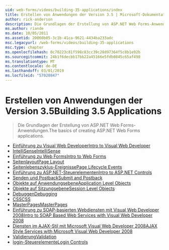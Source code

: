 ```yaml
---
uid: web-forms/videos/building-35-applications/index
title: Erstellen von Anwendungen der Version 3.5 | Microsoft-Dokumentation
author: rick-anderson
description: Die Grundlagen der Erstellung von ASP.NET Web Forms-Anwendungen.
ms.author: riande
ms.date: 10/05/2011
ms.assetid: 20060b05-3c1b-41ca-9621-4434ba233adc
msc.legacyurl: /web-forms/videos/building-35-applications
msc.type: chapter
ms.openlocfilehash: 0c70223c81f598c83cc39c28d97364f5c8b1e92b
ms.sourcegitcommit: 24b1f6decbb17bb22a45166e5fdb0845c65af498
ms.translationtype: MT
ms.contentlocale: de-DE
ms.lasthandoff: 03/01/2019
ms.locfileid: "57020847"
---
```

<a name="building-35-applications"></a><span data-ttu-id="24540-103">Erstellen von Anwendungen der Version 3.5</span><span class="sxs-lookup"><span data-stu-id="24540-103">Building 3.5 Applications</span></span>
====================
> <span data-ttu-id="24540-104">Die Grundlagen der Erstellung von ASP.NET Web Forms-Anwendungen.</span><span class="sxs-lookup"><span data-stu-id="24540-104">The basics of creating ASP.NET Web Forms applications.</span></span>


- [<span data-ttu-id="24540-105">Einführung zu Visual Web Developer</span><span class="sxs-lookup"><span data-stu-id="24540-105">Intro to Visual Web Developer</span></span>](intro-to-visual-web-developer.md)
- [<span data-ttu-id="24540-106">IntelliSense</span><span class="sxs-lookup"><span data-stu-id="24540-106">IntelliSense</span></span>](intellisense.md)
- [<span data-ttu-id="24540-107">Einführung zu Web Forms</span><span class="sxs-lookup"><span data-stu-id="24540-107">Intro to Web Forms</span></span>](intro-to-web-forms.md)
- [<span data-ttu-id="24540-108">Seitenlayout</span><span class="sxs-lookup"><span data-stu-id="24540-108">Page Layout</span></span>](page-layout.md)
- [<span data-ttu-id="24540-109">Seitenlebenszyklus-Ereignisse</span><span class="sxs-lookup"><span data-stu-id="24540-109">Page Lifecycle Events</span></span>](page-lifecycle-events.md)
- [<span data-ttu-id="24540-110">Einführung zu ASP.NET-Steuerelementen</span><span class="sxs-lookup"><span data-stu-id="24540-110">Intro to ASP.NET Controls</span></span>](intro-to-aspnet-controls.md)
- [<span data-ttu-id="24540-111">Senden und Postback</span><span class="sxs-lookup"><span data-stu-id="24540-111">Submit and Postback</span></span>](submit-and-postback.md)
- [<span data-ttu-id="24540-112">Objekte auf Anwendungsebene</span><span class="sxs-lookup"><span data-stu-id="24540-112">Application Level Objects</span></span>](application-level-objects.md)
- [<span data-ttu-id="24540-113">Objekte auf Sitzungsebene</span><span class="sxs-lookup"><span data-stu-id="24540-113">Session Level Objects</span></span>](session-level-objects.md)
- [<span data-ttu-id="24540-114">Debuggen</span><span class="sxs-lookup"><span data-stu-id="24540-114">Debugging</span></span>](debugging.md)
- [<span data-ttu-id="24540-115">CSS</span><span class="sxs-lookup"><span data-stu-id="24540-115">CSS</span></span>](css.md)
- [<span data-ttu-id="24540-116">MasterPages</span><span class="sxs-lookup"><span data-stu-id="24540-116">MasterPages</span></span>](masterpages.md)
- [<span data-ttu-id="24540-117">Einführung zu SOAP-basierten Webdiensten mit Visual Web Developer 2008</span><span class="sxs-lookup"><span data-stu-id="24540-117">Intro to SOAP Based Web Services with Visual Web Developer 2008</span></span>](an-introduction-to-soap-based-web-services-with-visual-web-developer-2008.md)
- [<span data-ttu-id="24540-118">Diensten im AJAX-Stil mit Microsoft Visual Web Developer 2008</span><span class="sxs-lookup"><span data-stu-id="24540-118">AJAX Style Services with Microsoft Visual Web Developer 2008</span></span>](ajax-style-services-with-microsoft-visual-web-developer-2008.md)
- [<span data-ttu-id="24540-119">Validierung</span><span class="sxs-lookup"><span data-stu-id="24540-119">Validation</span></span>](validation.md)
- [<span data-ttu-id="24540-120">login-Steuerelemente</span><span class="sxs-lookup"><span data-stu-id="24540-120">Login Controls</span></span>](login-controls.md)
